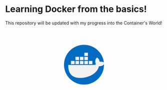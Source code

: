 # Learning Docker from the basics!

This repository will be updated with my progress into the Container's World! 

<br><br>
<div align="center">
  <img src="./docker.png">
</div>
